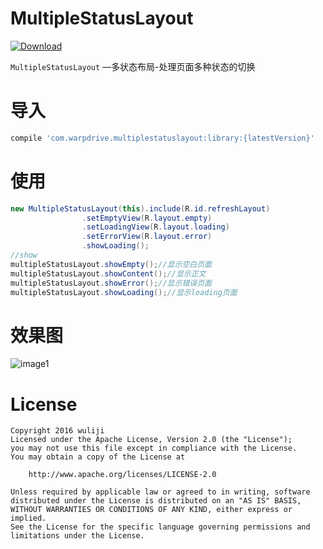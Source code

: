 # MultipleStatusLayout

[ ![Download](https://api.bintray.com/packages/wulijie/maven/MultipleStatusLayout/images/download.svg) ](https://bintray.com/wulijie/maven/MultipleStatusLayout/_latestVersion)

`MultipleStatusLayout` —多状态布局-处理页面多种状态的切换

# 导入

```sh
compile 'com.warpdrive.multiplestatuslayout:library:{latestVersion}'
```
# 使用

```java
new MultipleStatusLayout(this).include(R.id.refreshLayout)
                .setEmptyView(R.layout.empty)
                .setLoadingView(R.layout.loading)
                .setErrorView(R.layout.error)
                .showLoading();
//show
multipleStatusLayout.showEmpty();//显示空白页面
multipleStatusLayout.showContent();//显示正文
multipleStatusLayout.showError();//显示错误页面
multipleStatusLayout.showLoading();//显示loading页面

```

# 效果图
![image1](https://raw.githubusercontent.com/wulijie/MultipleStatusLayout/master/demo.gift)



# License

    Copyright 2016 wuliji    
    Licensed under the Apache License, Version 2.0 (the "License");
    you may not use this file except in compliance with the License.
    You may obtain a copy of the License at
    
        http://www.apache.org/licenses/LICENSE-2.0
    
    Unless required by applicable law or agreed to in writing, software
    distributed under the License is distributed on an "AS IS" BASIS,
    WITHOUT WARRANTIES OR CONDITIONS OF ANY KIND, either express or implied.
    See the License for the specific language governing permissions and
    limitations under the License.







